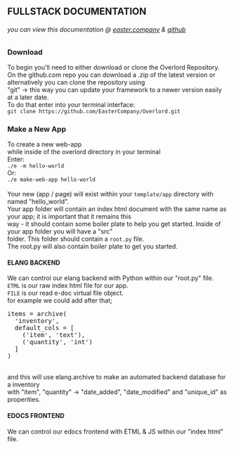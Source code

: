 <h2 class="redline">FULLSTACK DOCUMENTATION</h2>
<h6> you can view this documentation @ <a href='https://www.easter.company/documentation'>easter.company</a> & <a href='https://github.com/EasterCompany/Overlord/blob/master/README.md'>github</a></h6>
<h3> Download </h3>
<p>
  To begin you'll need to either download or clone the Overlord Repository.<br>
  On the github.com repo you can download a .zip of the latest version or alternatively you can clone the repository using<br>"git" -> this way you can update your framework to a newer version easily at a later date.<br>
  To do that enter into your terminal interface:<br>
  <code>git clone https://github.com/EasterCompany/Overlord.git</code>
</p>
<h3> Make a New App </h3>
<p> 
  To create a new web-app<br>while inside of the overlord directory in your terminal<br>
  Enter:<br>
  <code>./e -m hello-world</code><br>
  Or:<br>
  <code>./e make-web-app hello-world</code><br>
  <br>
  Your new (app / page) will exist within your <code>template/app</code> directory with named "hello_world".<br>
  Your app folder will contain an index html document with the same name as your app; it is important that it remains this<br>way - it should contain some boiler plate to help you get started. Inside of your app folder you will have a "src"<br>folder. This folder should contain a <code>root.py</code> file.<br>
  The root.py will also contain boiler plate to get you started.<br>
</p>
<h4> ELANG BACKEND </h4>
<p> 
  We can control our elang backend with Python within our "root.py" file.<br>
  <code>ETML</code> is our raw index html file for our app.<br>
  <code>FILE</code> is our read e-doc virtual file object.<br>
  for example we could add after that;<br>
  <pre>items = archive(<br>&nbsp;&nbsp;'inventory',<br>&nbsp;&nbsp;default_cols = [<br>&nbsp;&nbsp;&nbsp;&nbsp;('item', 'text'),<br>&nbsp;&nbsp;&nbsp;&nbsp;('quantity', 'int')<br>&nbsp;&nbsp;]<br>)</pre><br>
  and this will use elang.archive to make an automated backend database for a inventory <br>
  with "item", "quantity" -> "date_added", "date_modified" and "unique_id" as properities.<br>
</p>
<h4> EDOCS FRONTEND </h4>
<p> We can control our edocs frontend with ETML & JS within our "index html" file. </p>
